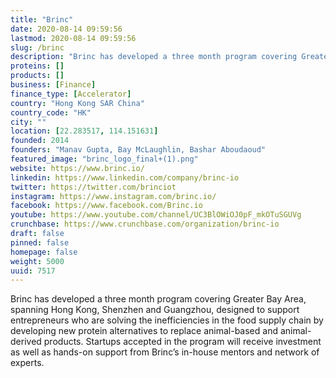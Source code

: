 ```yaml
---
title: "Brinc"
date: 2020-08-14 09:59:56
lastmod: 2020-08-14 09:59:56
slug: /brinc
description: "Brinc has developed a three month program covering Greater Bay Area, spanning Hong Kong, Shenzhen and Guangzhou, designed to support entrepreneurs who are solving the inefficiencies in the food supply chain by developing new protein alternatives to replace animal-based and animal-derived products. Startups accepted in the program will receive investment as well as hands-on support from Brinc’s in-house mentors and network of experts."
proteins: []
products: []
business: [Finance]
finance_type: [Accelerator]
country: "Hong Kong SAR China"
country_code: "HK"
city: ""
location: [22.283517, 114.151631]
founded: 2014
founders: "Manav Gupta, Bay McLaughlin, Bashar Aboudaoud"
featured_image: "brinc_logo_final+(1).png"
website: https://www.brinc.io/
linkedin: https://www.linkedin.com/company/brinc-io
twitter: https://twitter.com/brinciot
instagram: https://www.instagram.com/brinc.io/
facebook: https://www.facebook.com/Brinc.io
youtube: https://www.youtube.com/channel/UC3BlOWiOJ0pF_mkOTuSGUVg
crunchbase: https://www.crunchbase.com/organization/brinc-io
draft: false
pinned: false
homepage: false
weight: 5000
uuid: 7517
---
```

Brinc has developed a three month program covering Greater Bay Area, spanning Hong Kong, Shenzhen and Guangzhou, designed to support entrepreneurs who are solving the inefficiencies in the food supply chain by developing new protein alternatives to replace animal-based and animal-derived products. Startups accepted in the program will receive investment as well as hands-on support from Brinc’s in-house mentors and network of experts.
